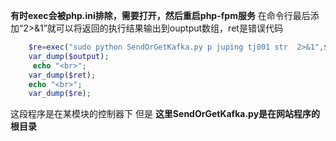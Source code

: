
**有时exec会被php.ini排除，需要打开，然后重启php-fpm服务**
在命令行最后添加“2>&1”就可以将返回的执行结果输出到ouptput数组，ret是错误代码
```php
    $re=exec("sudo python SendOrGetKafka.py p juping tj001 str  2>&1",$output, $ret);
    var_dump($output);
	 echo "<br>";
    var_dump($ret);
    echo "<br>";
    var_dump($re);
```
这段程序是在某模块的控制器下
但是
**这里SendOrGetKafka.py是在网站程序的根目录**